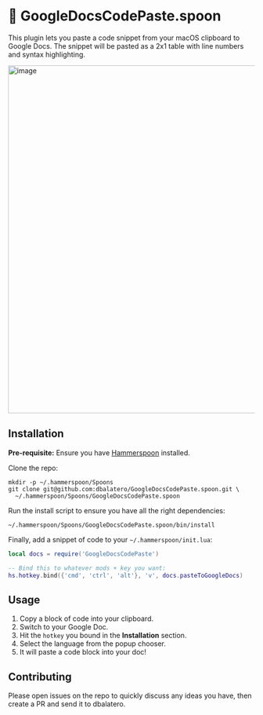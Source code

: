 # 🍯 GoogleDocsCodePaste.spoon

This plugin lets you paste a code snippet from your macOS clipboard to Google Docs. The snippet will be pasted as a 2x1 table with line numbers and syntax highlighting.

<img width="709" alt="image" src="https://user-images.githubusercontent.com/59429/154708376-b686c02e-d70b-41d3-8699-8bf26dcb6f65.png" />

## Installation

**Pre-requisite:** Ensure you have [Hammerspoon](https://www.hammerspoon.org) installed.

Clone the repo:

```
mkdir -p ~/.hammerspoon/Spoons
git clone git@github.com:dbalatero/GoogleDocsCodePaste.spoon.git \
  ~/.hammerspoon/Spoons/GoogleDocsCodePaste.spoon
```

Run the install script to ensure you have all the right dependencies:

```
~/.hammerspoon/Spoons/GoogleDocsCodePaste.spoon/bin/install
```

Finally, add a snippet of code to your `~/.hammerspoon/init.lua`:

```lua
local docs = require('GoogleDocsCodePaste')

-- Bind this to whatever mods + key you want:
hs.hotkey.bind({'cmd', 'ctrl', 'alt'}, 'v', docs.pasteToGoogleDocs)
```

## Usage

1. Copy a block of code into your clipboard.
1. Switch to your Google Doc.
1. Hit the `hotkey` you bound in the **Installation** section.
1. Select the language from the popup chooser.
1. It will paste a code block into your doc!

## Contributing

Please open issues on the repo to quickly discuss any ideas you have, then create a PR and send it to dbalatero.
